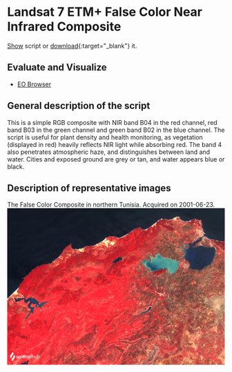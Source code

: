 # Landsat 7 ETM+ False Color Near Infrared Composite

<a href="#" id='togglescript'>Show</a> script or [download](script.js){:target="_blank"} it.
<div id='script_view' style="display:none">
{% highlight javascript %}
      {% include_relative script.js %}
{% endhighlight %}
</div>

## Evaluate and Visualize

- [EO Browser](https://sentinelshare.page.link/zLJL)

## General description of the script

This is a simple RGB composite with NIR band B04 in the red channel, red band B03 in the green channel and green band B02 in the blue channel. The script is useful for plant density and health monitoring, as vegetation (displayed in red) heavily reflects NIR light while absorbing red. The band 4 also penetrates atmospheric haze, and distinguishes between land and water. Cities and exposed ground are grey or tan, and water appears blue or black. 

## Description of representative images

The False Color Composite in northern Tunisia. Acquired on 2001-06-23.
![The script example 1](fig/fig1.png)
